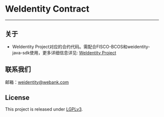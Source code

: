 # WeIdentity Contract

---

## 关于

* WeIdentity Project对应的合约代码。需配合FISCO-BCOS和weidentity-java-sdk使用，更多详细信息详见: [WeIdentity Project](https://github.com/webankopen/WeIdentity)

## 联系我们

邮箱：weidentity@webank.com

## License

This project is released under [LGPLv3](https://opensource.org/licenses/LGPL-3.0).

